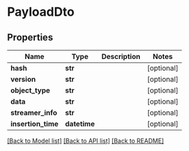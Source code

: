 # PayloadDto

## Properties
Name | Type | Description | Notes
------------ | ------------- | ------------- | -------------
**hash** | **str** |  | [optional] 
**version** | **str** |  | [optional] 
**object_type** | **str** |  | [optional] 
**data** | **str** |  | [optional] 
**streamer_info** | **str** |  | [optional] 
**insertion_time** | **datetime** |  | [optional] 

[[Back to Model list]](../README.md#documentation-for-models) [[Back to API list]](../README.md#documentation-for-api-endpoints) [[Back to README]](../README.md)


